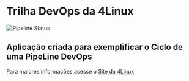 # Trilha DevOps da 4Linux

<!-- Altere a Flag abaixo com sua URL do seu usuário do Github -->

![Pipeline Status](https://github.com/marcsfel/DevOpsLab-HelloWorld/actions/workflows/pipeline.yml/badge.svg) 


## Aplicação criada para exemplificar o Ciclo de uma PipeLine DevOps


Para maiores informações acesse o [Site da 4Linux](https://www.4linux.com.br/cursos/devops)
